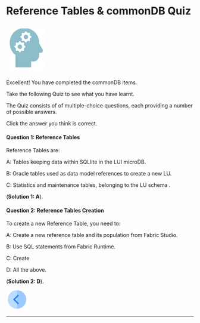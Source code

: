 # Reference Tables & commonDB Quiz

## ![](/academy/Training_Level_1/03_fabric_basic_LU/images/Quiz.png)
Excellent! 
You have completed the commonDB  items.


Take the following Quiz to see what you have learnt. 

The Quiz consists of of multiple-choice questions, each providing a number of possible answers. 

Click the answer you think is correct. 


#### Question 1: Reference Tables

Reference Tables are:

A: Tables keeping data within SQLlite in the LUI microDB.

B: Oracle tables used as data model references to create a new LU.

C: Statistics and maintenance tables, belonging to the LU schema .


(**Solution 1: A**).


#### Question 2: Reference Tables Creation

To create a new Reference Table, you need to:

A: Create a new reference table and its population from Fabric Studio.

B: Use SQL statements from Fabric Runtime.

C: Create 

D: All the above.

(**Solution 2: D**).








[![Previous](/articles/images/Previous.png)](/academy/Training_Level_1/08_reference(commonDB)_tables/04_commonDB_solutions.md)

------
